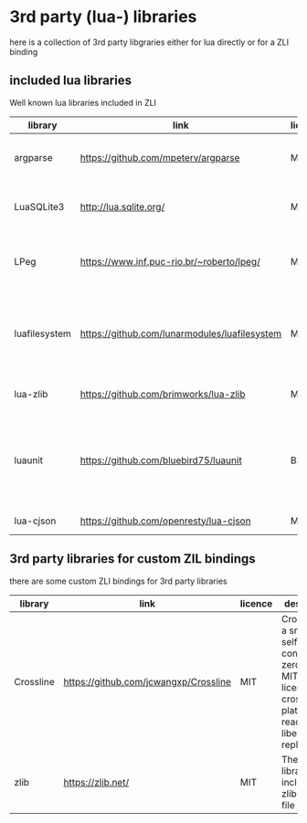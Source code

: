 # 3rd party (lua-) libraries

here is a collection of 3rd party libgraries either for lua directly or for a ZLI binding

## included lua libraries
Well known lua libraries included in ZLI

| library       | link                                          | licence | description                                                                                                                                  |
| ------------- | --------------------------------------------- | ------- | -------------------------------------------------------------------------------------------------------------------------------------------- |
| argparse      | https://github.com/mpeterv/argparse           | MIT     | Argparse is a feature-rich command line parser for Lua inspired by argparse for Python                                                       |
| LuaSQLite3    | http://lua.sqlite.org/                        | MIT     | LuaSQLite 3 is a thin wrapper around the public domain [SQLite3](https://www.sqlite.org/) database engine.                                   |
| LPeg          | https://www.inf.puc-rio.br/~roberto/lpeg/     | MIT     | LPeg is a new pattern-matching library for Lua, based on Parsing Expression Grammars (PEGs)                                                  |
| luafilesystem | https://github.com/lunarmodules/luafilesystem | MIT     | LuaFileSystem is a Lua library developed to complement the set of functions related to file systems offered by the standard Lua distribution |
| lua-zlib      | https://github.com/brimworks/lua-zlib         | MIT     | lua binding to the [zlib](https://zlib.net/) to compress/decompress                                                                          |
| luaunit       | https://github.com/bluebird75/luaunit         | BSD     | LuaUnit is a popular unit-testing framework for Lua, with an interface typical of xUnit libraries (Python unittest, Junit, NUnit, ...)       |
| lua-cjson     | https://github.com/openresty/lua-cjson        | MIT     | Fast JSON encoding/parsing                                                                                                                   |

## 3rd party libraries for custom ZIL bindings
there are some custom ZLI bindings for 3rd party libraries

| library   | link                                  | licence | description                                                                                                        |
| --------- | ------------------------------------- | ------- | ------------------------------------------------------------------------------------------------------------------ |
| Crossline | https://github.com/jcwangxp/Crossline | MIT     | Crossline is a small, self-contained, zero-config, MIT licensed, cross-platform, readline and libedit replacement. |
| zlib      | https://zlib.net/                     | MIT     | The minizip library included in zlib for zip file handling                                                         |
